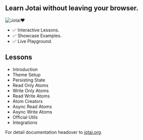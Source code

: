 ## Learn **Jotai** without leaving your browser.

![Jotai❤️](https://user-images.githubusercontent.com/85363195/214372347-f7142c0e-02e2-4cf7-b8c4-5b13096241cb.gif)

- ✅ Interactive Lessons.
- ✅ Showcase Examples.
- ✅ Live Playground.

## Lessons
- Introduction
- Theme Setup
- Persisting State
- Read Only Atoms
- Write Only Atoms
- Read Write Atoms
- Atom Creators
- Async Read Atoms
- Async Write Atoms
- Official Utils
- Integrations

For detail documentation headover to [jotai.org](https://jotai.org/).
